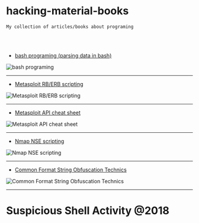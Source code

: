 # hacking-material-books
    My collection of articles/books about programing

<br /><br />


- [bash programing (parsing data in bash)](https://github.com/r00t-3xp10it/hacking-material-books/blob/master/bash/parsing_data_in_bash.md)<br />

![bash programing](http://i.cubeupload.com/oLAdVi.png)<br />

---

- [Metasploit RB/ERB scripting](https://github.com/r00t-3xp10it/hacking-material-books/tree/master/metasploit-RC%5BERB%5D)<br />

![Metasploit RB/ERB scripting](http://i.cubeupload.com/4m8G0f.png)<br />

---

- [Metasploit API cheat sheet](https://github.com/r00t-3xp10it/hacking-material-books/tree/master/metasploit-RC%5BERB%5D/metasploit-API)<br />

![Metasploit API cheat sheet](http://i.cubeupload.com/SXuD2u.png)<br />

---

- [Nmap NSE scripting](https://github.com/r00t-3xp10it/hacking-material-books/tree/master/nmap-NSE)<br />

![Nmap NSE scripting](http://i.cubeupload.com/KD32Z8.png)<br />

---

- [Common Format String Obfuscation Technics](https://github.com/r00t-3xp10it/hacking-material-books/blob/master/obfuscation/simple_obfuscation.md)<br />

![Common Format String Obfuscation Technics](http://i.cubeupload.com/8ySlqV.jpg)<br />

---

# Suspicious Shell Activity @2018

